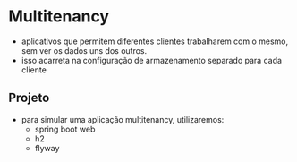 # Multitenancy
- aplicativos que permitem diferentes clientes trabalharem com o mesmo, sem ver os dados uns dos outros.
- isso acarreta na configuração de armazenamento separado para cada cliente

## Projeto
- para simular uma aplicação multitenancy, utilizaremos:
  - spring boot web
  - h2
  - flyway 
